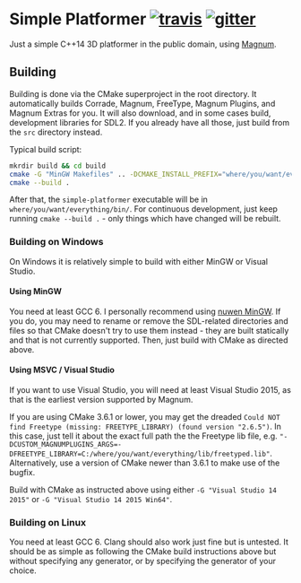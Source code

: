 Simple Platformer [![travis](https://travis-ci.org/LB--/simple-platformer.png?branch=main)](https://travis-ci.org/LB--/simple-platformer) [![gitter](https://badges.gitter.im/Join%20Chat.svg)](https://gitter.im/LB--/simple-platformer?utm_source=badge&utm_medium=badge&utm_campaign=pr-badge&utm_content=badge)
=================

Just a simple C++14 3D platformer in the public domain, using [Magnum](https://github.com/mosra/magnum).

## Building
Building is done via the CMake superproject in the root directory.
It automatically builds Corrade, Magnum, FreeType, Magnum Plugins, and Magnum Extras for you.
It will also download, and in some cases build, development libraries for SDL2.
If you already have all those, just build from the `src` directory instead.

Typical build script:
```sh
mkrdir build && cd build
cmake -G "MinGW Makefiles" .. -DCMAKE_INSTALL_PREFIX="where/you/want/everything"
cmake --build .
```
After that, the `simple-platformer` executable will be in `where/you/want/everything/bin/`.
For continuous development, just keep running `cmake --build .` - only things which have changed will be rebuilt.

### Building on Windows
On Windows it is relatively simple to build with either MinGW or Visual Studio.

#### Using MinGW
You need at least GCC 6.
I personally recommend using [nuwen MinGW](http://nuwen.net/mingw.html).
If you do, you may need to rename or remove the SDL-related directories and files so that CMake doesn't try to use them instead - they are built statically and that is not currently supported.
Then, just build with CMake as directed above.

#### Using MSVC / Visual Studio
If you want to use Visual Studio, you will need at least Visual Studio 2015, as that is the earliest version supported by Magnum.

If you are using CMake 3.6.1 or lower, you may get the dreaded `Could NOT find Freetype (missing: FREETYPE_LIBRARY) (found version "2.6.5")`.
In this case, just tell it about the exact full path the the Freetype lib file, e.g. `"-DCUSTOM_MAGNUMPLUGINS_ARGS=-DFREETYPE_LIBRARY=C:/where/you/want/everything/lib/freetyped.lib"`.
Alternatively, use a version of CMake newer than 3.6.1 to make use of the bugfix.

Build with CMake as instructed above using either `-G "Visual Studio 14 2015"` or `-G "Visual Studio 14 2015 Win64"`.

### Building on Linux
You need at least GCC 6.
Clang should also work just fine but is untested.
It should be as simple as following the CMake build instructions above but without specifying any generator, or by specifying the generator of your choice.
